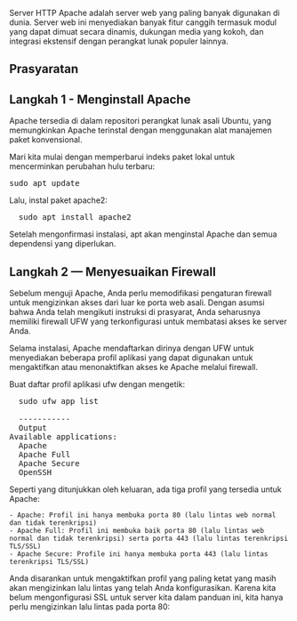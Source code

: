 Server HTTP Apache adalah server web yang paling banyak digunakan di dunia. Server web ini menyediakan banyak fitur canggih termasuk modul yang dapat dimuat secara dinamis, dukungan media yang kokoh, dan integrasi ekstensif dengan perangkat lunak populer lainnya.

## Prasyaratan 

## Langkah 1 - Menginstall Apache
Apache tersedia di dalam repositori perangkat lunak asali Ubuntu, yang memungkinkan Apache terinstal dengan menggunakan alat manajemen paket konvensional.

Mari kita mulai dengan memperbarui indeks paket lokal untuk mencerminkan perubahan hulu terbaru:
<pre>
sudo apt update
</pre>
Lalu, instal paket apache2:
<pre>
  sudo apt install apache2
</pre>

Setelah mengonfirmasi instalasi, apt akan menginstal Apache dan semua dependensi yang diperlukan.
## Langkah 2 — Menyesuaikan Firewall

Sebelum menguji Apache, Anda perlu memodifikasi pengaturan firewall untuk mengizinkan akses dari luar ke porta web asali. Dengan asumsi bahwa Anda telah mengikuti instruksi di prasyarat, Anda seharusnya memiliki firewall UFW yang terkonfigurasi untuk membatasi akses ke server Anda.

Selama instalasi, Apache mendaftarkan dirinya dengan UFW untuk menyediakan beberapa profil aplikasi yang dapat digunakan untuk mengaktifkan atau menonaktifkan akses ke Apache melalui firewall.

Buat daftar profil aplikasi ufw dengan mengetik:
<pre>
  sudo ufw app list

  -----------
  Output
Available applications:
  Apache
  Apache Full
  Apache Secure
  OpenSSH
</pre>

Seperti yang ditunjukkan oleh keluaran, ada tiga profil yang tersedia untuk Apache:

    - Apache: Profil ini hanya membuka porta 80 (lalu lintas web normal dan tidak terenkripsi)
    - Apache Full: Profil ini membuka baik porta 80 (lalu lintas web normal dan tidak terenkripsi) serta porta 443 (lalu lintas terenkripsi TLS/SSL)
    - Apache Secure: Profile ini hanya membuka porta 443 (lalu lintas terenkripsi TLS/SSL)

Anda disarankan untuk mengaktifkan profil yang paling ketat yang masih akan mengizinkan lalu lintas yang telah Anda konfigurasikan. Karena kita belum mengonfigurasi SSL untuk server kita dalam panduan ini, kita hanya perlu mengizinkan lalu lintas pada porta 80:



